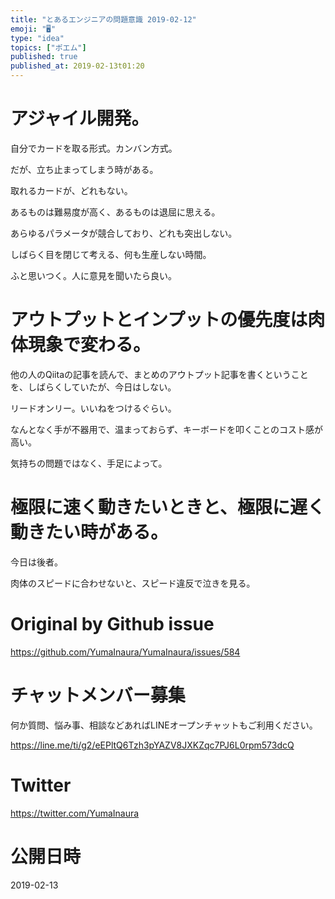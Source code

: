 ```yaml
---
title: "とあるエンジニアの問題意識 2019-02-12"
emoji: "🖥"
type: "idea"
topics: ["ポエム"]
published: true
published_at: 2019-02-13t01:20
---
```



# アジャイル開発。

自分でカードを取る形式。カンバン方式。

だが、立ち止まってしまう時がある。

取れるカードが、どれもない。

あるものは難易度が高く、あるものは退屈に思える。

あらゆるパラメータが競合しており、どれも突出しない。

しばらく目を閉じて考える、何も生産しない時間。

ふと思いつく。人に意見を聞いたら良い。

# アウトプットとインプットの優先度は肉体現象で変わる。

他の人のQiitaの記事を読んで、まとめのアウトプット記事を書くということを、しばらくしていたが、今日はしない。

リードオンリー。いいねをつけるぐらい。

なんとなく手が不器用で、温まっておらず、キーボードを叩くことのコスト感が高い。

気持ちの問題ではなく、手足によって。

# 極限に速く動きたいときと、極限に遅く動きたい時がある。

今日は後者。

肉体のスピードに合わせないと、スピード違反で泣きを見る。

# Original by Github issue

https://github.com/YumaInaura/YumaInaura/issues/584








<!-- Update From Qiita API -->

# チャットメンバー募集


何か質問、悩み事、相談などあればLINEオープンチャットもご利用ください。

https://line.me/ti/g2/eEPltQ6Tzh3pYAZV8JXKZqc7PJ6L0rpm573dcQ





# Twitter


https://twitter.com/YumaInaura


<!-- Update From Qiita API -->



# 公開日時

2019-02-13
